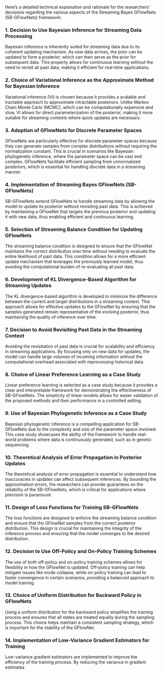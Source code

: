 Here’s a detailed technical explanation and rationale for the researchers' decisions regarding the various aspects of the Streaming Bayes GFlowNets (SB-GFlowNets) framework:

### 1. Decision to Use Bayesian Inference for Streaming Data Processing
Bayesian inference is inherently suited for streaming data due to its coherent updating mechanism. As new data arrives, the prior can be updated to form a posterior, which can then serve as the prior for subsequent data. This property allows for continuous learning without the need to revisit all past data, making it efficient for real-time applications.

### 2. Choice of Variational Inference as the Approximate Method for Bayesian Inference
Variational inference (VI) is chosen because it provides a scalable and tractable approach to approximate intractable posteriors. Unlike Markov Chain Monte Carlo (MCMC), which can be computationally expensive and slow, VI allows for direct parameterization of the posterior, making it more suitable for streaming contexts where quick updates are necessary.

### 3. Adoption of GFlowNets for Discrete Parameter Spaces
GFlowNets are particularly effective for discrete parameter spaces because they can generate samples from complex distributions without requiring the normalization constant. This is crucial in scenarios like Bayesian phylogenetic inference, where the parameter space can be vast and complex. GFlowNets facilitate efficient sampling from unnormalized posteriors, which is essential for handling discrete data in a streaming manner.

### 4. Implementation of Streaming Bayes GFlowNets (SB-GFlowNets)
SB-GFlowNets extend GFlowNets to handle streaming data by allowing the model to update its posterior without revisiting past data. This is achieved by maintaining a GFlowNet that targets the previous posterior and updating it with new data, thus enabling efficient and continuous learning.

### 5. Selection of Streaming Balance Condition for Updating GFlowNets
The streaming balance condition is designed to ensure that the GFlowNet maintains the correct distribution over time without needing to evaluate the entire likelihood of past data. This condition allows for a more efficient update mechanism that leverages the previously learned model, thus avoiding the computational burden of re-evaluating all past data.

### 6. Development of KL Divergence-Based Algorithm for Streaming Updates
The KL divergence-based algorithm is developed to minimize the difference between the current and target distributions in a streaming context. This approach allows for effective updates to the GFlowNet by ensuring that the samples generated remain representative of the evolving posterior, thus maintaining the quality of inference over time.

### 7. Decision to Avoid Revisiting Past Data in the Streaming Context
Avoiding the revisitation of past data is crucial for scalability and efficiency in streaming applications. By focusing only on new data for updates, the model can handle large volumes of incoming information without the computational overhead associated with reprocessing historical data.

### 8. Choice of Linear Preference Learning as a Case Study
Linear preference learning is selected as a case study because it provides a clear and interpretable framework for demonstrating the effectiveness of SB-GFlowNets. The simplicity of linear models allows for easier validation of the proposed methods and their performance in a controlled setting.

### 9. Use of Bayesian Phylogenetic Inference as a Case Study
Bayesian phylogenetic inference is a compelling application for SB-GFlowNets due to the complexity and size of the parameter space involved. This case study showcases the ability of the framework to handle real-world problems where data is continuously generated, such as in genetic sequencing.

### 10. Theoretical Analysis of Error Propagation in Posterior Updates
The theoretical analysis of error propagation is essential to understand how inaccuracies in updates can affect subsequent inferences. By bounding the approximation errors, the researchers can provide guarantees on the reliability of the SB-GFlowNets, which is critical for applications where precision is paramount.

### 11. Design of Loss Functions for Training SB-GFlowNets
The loss functions are designed to enforce the streaming balance condition and ensure that the GFlowNet samples from the correct posterior distribution. This design is crucial for maintaining the integrity of the inference process and ensuring that the model converges to the desired distribution.

### 12. Decision to Use Off-Policy and On-Policy Training Schemes
The use of both off-policy and on-policy training schemes allows for flexibility in how the GFlowNet is updated. Off-policy training can help mitigate issues like mode collapse, while on-policy training can lead to faster convergence in certain scenarios, providing a balanced approach to model training.

### 13. Choice of Uniform Distribution for Backward Policy in GFlowNets
Using a uniform distribution for the backward policy simplifies the training process and ensures that all states are treated equally during the sampling process. This choice helps maintain a consistent sampling strategy, which is important for the stability of the GFlowNet.

### 14. Implementation of Low-Variance Gradient Estimators for Training
Low-variance gradient estimators are implemented to improve the efficiency of the training process. By reducing the variance in gradient estimates